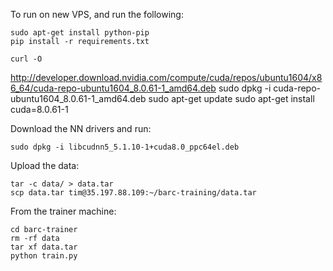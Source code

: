 

To run on new VPS, and run the following:

    sudo apt-get install python-pip
    pip install -r requirements.txt

    curl -O
  http://developer.download.nvidia.com/compute/cuda/repos/ubuntu1604/x86_64/cuda-repo-ubuntu1604_8.0.61-1_amd64.deb
    sudo dpkg -i cuda-repo-ubuntu1604_8.0.61-1_amd64.deb
    sudo apt-get update
    sudo apt-get install cuda=8.0.61-1

Download the NN drivers and run:

    sudo dpkg -i libcudnn5_5.1.10-1+cuda8.0_ppc64el.deb

Upload the data:

    tar -c data/ > data.tar
    scp data.tar tim@35.197.88.109:~/barc-training/data.tar

From the trainer machine:

    cd barc-trainer
    rm -rf data
    tar xf data.tar
    python train.py

